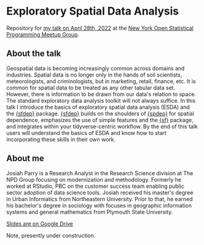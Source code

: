 # Exploratory Spatial Data Analysis


Repository for [my talk on April 28th, 2022](https://www.meetup.com/nyhackr/events/285372282/) at the [New York Open Statistical Programming Meetup Group](https://www.meetup.com/nyhackr).

## About the talk

Geospatial data is becoming increasingly common across domains and industries. Spatial data is no longer only in the hands of soil scientists, meteorologists, and criminologists, but in marketing, retail, finance, etc. It is common for spatial data to be treated as any other tabular data set. However, there is information to be drawn from our data's relation to space. The standard exploratory data analysis toolkit will not always suffice. In this talk I introduce the basics of exploratory spatial data analysis (ESDA) and the [{sfdep}](https://sfdep.josiahparry.com/?utm_source=nyhackr) package. [{sfdep}](https://sfdep.josiahparry.com/?utm_source=nyhackr) builds on the shoulders of [{spdep}](https://cran.r-project.org/web/packages/spdep/index.html?utm_source=nyhackr) for spatial dependence, emphasizes the use of simple features and the [{sf}](https://cran.r-project.org/web/packages/sf/index.html?utm_source=nyhackr) package, and integrates within your tidyverse-centric workflow. By the end of this talk users will understand the basics of ESDA and know how to start incorporating these skills in their own work.

## About me

Josiah Parry is a Research Analyst in the Research Science division at The NPD Group focusing on modernization and methodology. Formerly he worked at RStudio, PBC on the customer success team enabling public sector adoption of data science tools. Josiah received his master's degree in Urban Informatics from Northeastern University. Prior to that, he earned his bachelor's degree in sociology with focuses in geographic information systems and general mathematics from Plymouth State University.



[Slides are on Google Drive](https://docs.google.com/presentation/d/1X8P7YbqNOdBFVsZUqr4XJa67xnMac224s5TgEYTVHRk/edit?usp=sharing)

Note, presently under construction.


<!--
--------


notes 

Exploratory Data Analysis

> 	The EDA approach is precisely that--an approach--not a set of techniques, but an attitude/philosophy about how a data analysis should be carried out. - NIST

https://www.itl.nist.gov/div898/handbook/eda/section1/eda11.htm

> "EDA is not a formal process with a strict set of rules. More than anything, EDA is a state of mind." - R4DS

https://r4ds.had.co.nz/exploratory-data-analysis.html

Typical tools in the EDA toolkit: 

- summary statistics: 
  - frequencies and proportions
  - central tendency (mean, median, modes)
  - spread (variance, sd)
- visualization:
  - histogram
  - scatterplot
  - boxplot
- outlier exploration


Tobler's First Law of Geography

For this talk, I want you to try and relate everything we discuss to night to this quote. 

> Everything is related to everything else, but near things are more related than distant things.

When one gets a social science degree there are many moments in their education where they go "wow, that's so true. How come I've never thought of that?" This is how I felt when I heard this sentence from Dr. Pat May (shout out!) in my human geography class. 


There's a theory of cities that they change like gradients. However, when you're in one spot, most things around it are rather similar. I think of my time in the financial district of boston. There's a starbucks, an au bon pain, and an intelligentsia coffee all within a block or so of eachother. However, a few blocks north you'll find a restaurants, coffeeshops, and bars, on one side of the street, then on the other, a Macys, Urban Outfitter, and other clothing stores. But in between these places the neighborhood felt very similar. As we move along a city, the things near us are all generally very similar, but the further we go we tend to find ourselves in drastically different neighborhoods. Things near eachother are similar, but if we keep a reference point from where we started, we're often likely to find that the further we venture away from our starting point, the more different our environment becomes. 


ESDA is all about trying to identify these spatial clusters where things enar themselves are similar or where things are _not_ like the other things near them. 



(https://onlinelibrary.wiley.com/doi/abs/10.1002/adts.202100486)-->